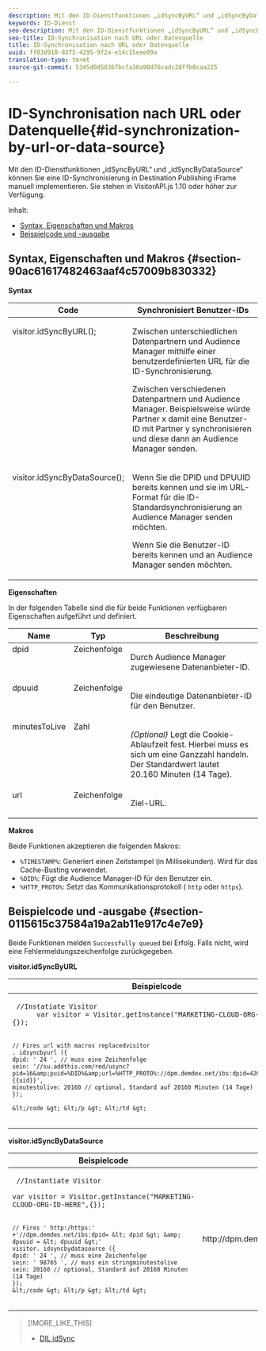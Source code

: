 ```yaml
---
description: Mit den ID-Dienstfunktionen „idSyncByURL“ und „idSyncByDataSource“ können Sie eine ID-Synchronisierung in Destination Publishing iFrame manuell implementieren. Sie stehen in VisitorAPI.js 1.10 oder höher zur Verfügung.
keywords: ID-Dienst
seo-description: Mit den ID-Dienstfunktionen „idSyncByURL“ und „idSyncByDataSource“ können Sie eine ID-Synchronisierung in Destination Publishing iFrame manuell implementieren. Sie stehen in VisitorAPI.js 1.10 oder höher zur Verfügung.
seo-title: ID-Synchronisation nach URL oder Datenquelle
title: ID-Synchronisation nach URL oder Datenquelle
uuid: ff83d910-8375-4295-9f2a-e14c15eee09a
translation-type: tm+mt
source-git-commit: 5345d0d58367bcfa30a98d76cadc28ffb0caa225

---
```



# ID-Synchronisation nach URL oder Datenquelle{#id-synchronization-by-url-or-data-source}

Mit den ID-Dienstfunktionen „idSyncByURL“ und „idSyncByDataSource“ können Sie eine ID-Synchronisierung in Destination Publishing iFrame manuell implementieren. Sie stehen in VisitorAPI.js 1.10 oder höher zur Verfügung.

Inhalt:

<ul class="simplelist"> 
 <li> <a href="../../library/get-set/idsync.md#section-90ac61617482463aaf4c57009b830332" format="dita" scope="local"> Syntax, Eigenschaften und Makros </a> </li> 
 <li> <a href="../../library/get-set/idsync.md#section-0115615c37584a19a2ab11e917c4e7e9" format="dita" scope="local"> Beispielcode und -ausgabe </a> </li> 
</ul>

## Syntax, Eigenschaften und Makros {#section-90ac61617482463aaf4c57009b830332}

**Syntax**

<table id="table_ADC7501511914805A6A6B24B2DFEBA51"> 
 <thead> 
  <tr> 
   <th colname="col1" class="entry"> Code </th> 
   <th colname="col2" class="entry"> Synchronisiert Benutzer-IDs </th> 
  </tr> 
 </thead>
 <tbody> 
  <tr valign="top"> 
   <td colname="col1"> <p> <span class="codeph"> visitor.idSyncByURL(); </span> </p> </td> 
   <td colname="col2"> <p>Zwischen unterschiedlichen Datenpartnern und <span class="keyword">Audience Manager</span> mithilfe einer benutzerdefinierten URL für die ID-Synchronisierung. </p> <p> 
     <draft-comment>
       Zwischen verschiedenen Datenpartnern und Audience Manager. Beispielsweise würde Partner x damit eine Benutzer-ID mit Partner y synchronisieren und diese dann an Audience Manager senden. 
     </draft-comment> </p> </td> 
  </tr> 
  <tr valign="top"> 
   <td colname="col1"> <p> <span class="codeph"> visitor.idSyncByDataSource(); </span> </p> </td> 
   <td colname="col2"> <p>Wenn Sie die DPID und DPUUID bereits kennen und sie im URL-Format für die ID-Standardsynchronisierung an <span class="keyword">Audience Manager</span> senden möchten. </p> <p> 
     <draft-comment>
       Wenn Sie die Benutzer-ID bereits kennen und an Audience Manager senden möchten. 
     </draft-comment> </p> </td> 
  </tr> 
 </tbody> 
</table>

**Eigenschaften**

In der folgenden Tabelle sind die für beide Funktionen verfügbaren Eigenschaften aufgeführt und definiert.

<table id="table_5343BE784E694C67B09A0A8878CF8001"> 
 <thead> 
  <tr> 
   <th colname="col1" class="entry"> Name </th> 
   <th colname="col2" class="entry"> Typ </th> 
   <th colname="col3" class="entry"> Beschreibung </th> 
  </tr> 
 </thead>
 <tbody> 
  <tr valign="top"> 
   <td colname="col1"> <span class="codeph"> dpid </span> </td> 
   <td colname="col2"> Zeichenfolge </td> 
   <td colname="col3"> <p>Durch Audience Manager zugewiesene Datenanbieter-ID. </p> </td> 
  </tr> 
  <tr valign="top"> 
   <td colname="col1"> <span class="codeph"> dpuuid </span> </td> 
   <td colname="col2"> Zeichenfolge </td> 
   <td colname="col3"> <p>Die eindeutige Datenanbieter-ID für den Benutzer. </p> </td> 
  </tr> 
  <tr valign="top"> 
   <td colname="col1"> <span class="codeph"> minutesToLive </span> </td> 
   <td colname="col2"> Zahl </td> 
   <td colname="col3"> <p> <i>(Optional)</i> Legt die Cookie-Ablaufzeit fest. Hierbei muss es sich um eine Ganzzahl handeln. Der Standardwert lautet 20.160 Minuten (14 Tage). </p> </td> 
  </tr> 
  <tr valign="top"> 
   <td colname="col1"> <span class="codeph"> url </span> </td> 
   <td colname="col2"> Zeichenfolge </td> 
   <td colname="col3"> <p>Ziel-URL. </p> </td> 
  </tr> 
 </tbody> 
</table>

**Makros**

Beide Funktionen akzeptieren die folgenden Makros:

* `%TIMESTAMP%`: Generiert einen Zeitstempel (in Millisekunden). Wird für das Cache-Busting verwendet.
* `%DID%`: Fügt die Audience Manager-ID für den Benutzer ein.
* `%HTTP_PROTO%`: Setzt das Kommunikationsprotokoll ( `http` oder `https`).

## Beispielcode und -ausgabe {#section-0115615c37584a19a2ab11e917c4e7e9}

Beide Funktionen melden `Successfully queued` bei Erfolg. Falls nicht, wird eine Fehlermeldungszeichenfolge zurückgegeben.

**visitor.idSyncByURL**

<table id="table_56AD8291DF9445C69CC2BF50435E1626"> 
 <thead> 
  <tr> 
   <th colname="col1" class="entry"> Beispielcode </th> 
   <th colname="col2" class="entry"> Beispielausgabe </th> 
  </tr> 
 </thead>
 <tbody> 
  <tr> 
   <td colname="col1"> <p> <code class="syntax javascript"> //Instatiate Visitor 
      var visitor = Visitor.getInstance("MARKETING-CLOUD-ORG-ID-HERE",{});

    // Fires url with macros replacedvisitor
    . idsyncbyurl ({
    dpid: ' 24 ', // muss eine Zeichenfolge
    sein: '//su.addthis.com/red/usync?pid=16&amp;puid=%DID%&amp;url=%HTTP_PROTO%://dpm.demdex.net/ibs:dpid=420&amp;dpuuid= {{uid}}',
    minutestolive: 20160 // optional, Standard auf 20160 Minuten (14 Tage)
    });
    
    &lt;/code &gt; &lt;/p &gt; &lt;/td &gt;
<td colname="col2"> <p> <span class="codeph"> http://su.addthis.com/red/usync?pid=16&amp;puid=28777806459181003670799219185178493848&amp;url=http%3A%2F%2Fdpm.demdex.net%2Fibs%3Adpid%3D420%26dpuuid%3D%7B%7Buid%7D%7D </span> </p> </td> 
  </tr> 
 </tbody> 
</table>

**visitor.idSyncByDataSource**

<table id="table_90D61A7E715D47238AAFF2808B33C2F0"> 
 <thead> 
  <tr> 
   <th colname="col1" class="entry"> Beispielcode </th> 
   <th colname="col2" class="entry"> Beispielausgabe </th> 
  </tr> 
 </thead>
 <tbody> 
  <tr> 
   <td colname="col1"> <p> <code class="syntax javascript"> //Instantiate Visitor 
      var visitor = Visitor.getInstance("MARKETING-CLOUD-ORG-ID-HERE",{});

    // Fires ' http:/https:' +'//dpm.demdex.net/ibs:dpid= &lt; dpid &gt; &amp; dpuuid = &lt; dpuuid &gt;'
    visitor. idsyncbydatasource ({
    dpid: ' 24 ', // muss eine Zeichenfolge
    sein: ' 98765 ', // muss ein stringminutestolive
    sein: 20160 // optional, Standard auf 20160 Minuten (14 Tage)
    });
    &lt;/code &gt; &lt;/p &gt; &lt;/td &gt;
<td colname="col2"> <p> <span class="codeph"> http://dpm.demdex.net/ibs:dpid=24&amp;dpuuid=98765 </span> </p> </td> 
  </tr> 
 </tbody> 
</table>

>[!MORE_LIKE_THIS]
>
>* [DIL idSync](https://marketing.adobe.com/resources/help/en_US/aam/r_dil_idsync.html)


